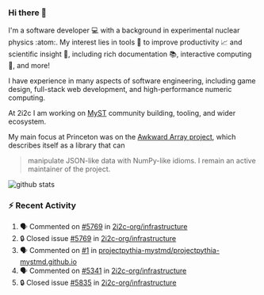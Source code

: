 ### Hi there 👋 

I'm a software developer 💻 with a background in experimental nuclear physics :atom:. My interest lies in tools :wrench: to improve productivity :chart_with_upwards_trend: and scientific insight :telescope:, including rich documentation 📚, interactive computing 🧮, and more! 

I have experience in many aspects of software engineering, including game design, full-stack web development, and high-performance numeric computing. 

At 2i2c I am working on [MyST](https://github.com/jupyter-book/mystmd) community building, tooling, and wider ecosystem. 

My main focus at Princeton was on the [Awkward Array project](awkward-array.org/), which describes itself as a library that can 
> manipulate JSON-like data with NumPy-like idioms. I remain an active maintainer of the project. 

![github stats](https://github-readme-stats.vercel.app/api?username=agoose77&show_icons=true&hide_rank=true&hide_title=true&bg_color=30,e76445,904e95&text_color=efe3ec&icon_color=efe3ec)
<!--
**agoose77/agoose77** is a ✨ _special_ ✨ repository because its `README.md` (this file) appears on your GitHub profile.

Here are some ideas to get you started:

- 🔭 I’m currently working on ...
- 🌱 I’m currently learning ...
- 👯 I’m looking to collaborate on ...
- 🤔 I’m looking for help with ...
- 💬 Ask me about ...
- 📫 How to reach me: ...
- 😄 Pronouns: ...
- ⚡ Fun fact: ...
-->

### :zap: Recent Activity

<!--START_SECTION:activity-->
1. 🗣 Commented on [#5769](https://github.com/2i2c-org/infrastructure/issues/5769#issuecomment-2769093282) in [2i2c-org/infrastructure](https://github.com/2i2c-org/infrastructure)
2. 🔒 Closed issue [#5769](https://github.com/2i2c-org/infrastructure/issues/5769) in [2i2c-org/infrastructure](https://github.com/2i2c-org/infrastructure)
3. 🗣 Commented on [#1](https://github.com/projectpythia-mystmd/projectpythia-mystmd.github.io/issues/1#issuecomment-2769091375) in [projectpythia-mystmd/projectpythia-mystmd.github.io](https://github.com/projectpythia-mystmd/projectpythia-mystmd.github.io)
4. 🗣 Commented on [#5341](https://github.com/2i2c-org/infrastructure/issues/5341#issuecomment-2769085767) in [2i2c-org/infrastructure](https://github.com/2i2c-org/infrastructure)
5. 🔒 Closed issue [#5835](https://github.com/2i2c-org/infrastructure/issues/5835) in [2i2c-org/infrastructure](https://github.com/2i2c-org/infrastructure)
<!--END_SECTION:activity-->
